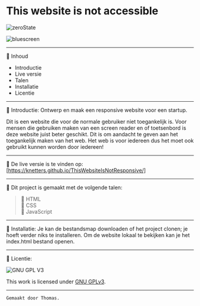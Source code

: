 # This website is not accessible

![zeroState](https://user-images.githubusercontent.com/60781257/212734111-baa61deb-cf56-4507-9ec1-36715c323f78.png)

![bluescreen](https://user-images.githubusercontent.com/60781257/212734113-57a18411-7439-4837-9fac-89290433a891.png)

_________________________________________________________________________________________________

:postal_horn: Inhoud

 * Introductie
 * Live versie
 * Talen
 * Installatie
 * Licentie
_________________________________________________________________________________________________

:postal_horn: Introductie: Ontwerp en maak een responsive website voor een startup.

Dit is een website die voor de normale gebruiker niet toegankelijk is. Voor mensen die gebruiken maken van een screen reader en of toetsenbord is deze website juist beter geschikt. Dit is om aandacht te geven aan het toegankelijk maken van het web. Het web is voor iedereen dus het moet ook gebruikt kunnen worden door iedereen!

_________________________________________________________________________________________________

:postal_horn: De live versie is te vinden op: [https://knetters.github.io/ThisWebsiteIsNotResponsive/]

_________________________________________________________________________________________________

:postal_horn: Dit project is gemaakt met de volgende talen:

> :triangular_flag_on_post: HTML<br>
> :triangular_flag_on_post: CSS<br>
> :triangular_flag_on_post: JavaScript<br>
_________________________________________________________________________________________________

:postal_horn: Installatie: Je kan de bestandsmap downloaden of het project clonen; je hoeft verder niks te installeren. Om de website lokaal te bekijken kan je het index.html bestand openen.
_________________________________________________________________________________________________

:postal_horn: Licentie:

![GNU GPL V3](https://www.gnu.org/graphics/gplv3-127x51.png)

This work is licensed under [GNU GPLv3](./LICENSE).

_________________________________________________________________________________________________

```
Gemaakt door Thomas.
```
